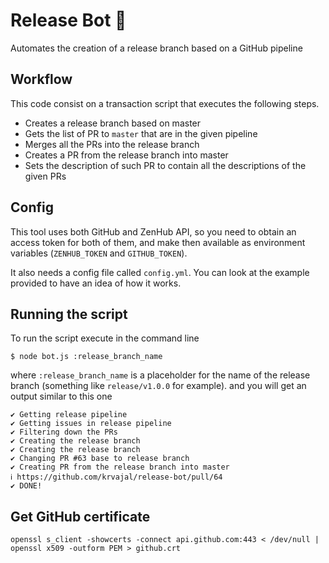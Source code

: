 # Release Bot 🤖

Automates the creation of a release branch based on a GitHub pipeline

## Workflow

This code consist on a transaction script that executes the following steps.

- Creates a release branch based on master
- Gets the list of PR to `master` that are in the given pipeline
- Merges all the PRs into the release branch
- Creates a PR from the release branch into master
- Sets the description of such PR to contain all the descriptions of the given PRs

## Config

This tool uses both GitHub and ZenHub API, so you need to obtain an access token for both of them,
and make then available as environment variables (`ZENHUB_TOKEN` and `GITHUB_TOKEN`).

It also needs a config file called `config.yml`.
You can look at the example provided to have an idea of how it works.

## Running the script

To run the script execute in the command line

```
$ node bot.js :release_branch_name
```

where `:release_branch_name` is a placeholder for the name of the release branch (something like `release/v1.0.0` for example).
and you will get an output similar to this one

```
✔ Getting release pipeline
✔ Getting issues in release pipeline
✔ Filtering down the PRs
✔ Creating the release branch
✔ Creating the release branch
✔ Changing PR #63 base to release branch
✔ Creating PR from the release branch into master
ℹ https://github.com/krvajal/release-bot/pull/64
✔ DONE!
```

## Get GitHub certificate

```
openssl s_client -showcerts -connect api.github.com:443 < /dev/null | openssl x509 -outform PEM > github.crt
```
